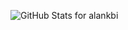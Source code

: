 ![GitHub Stats for alankbi](https://github-readme-stats.vercel.app/api?username=alankbi&count_private=true&show_icons=true&include_all_commits=true)

